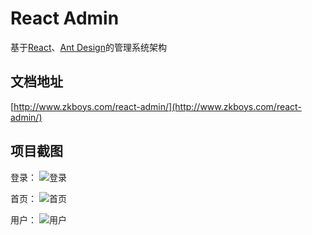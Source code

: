 # React Admin
基于[React](https://reactjs.org)、[Ant Design](https://ant.design/)的管理系统架构


## 文档地址
[http://www.zkboys.com/react-admin/](http://www.zkboys.com/react-admin/)

## 项目截图

登录：
![登录](http://zkboys.github.io/react-admin/imgs/login.jpg)

首页：
![首页](http://zkboys.github.io/react-admin/imgs/home.jpg)

用户：
![用户](http://zkboys.github.io/react-admin/imgs/users.jpg)
